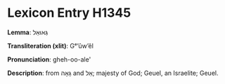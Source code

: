 # Lexicon Entry H1345

**Lemma**: גְּאוּאֵל

**Transliteration (xlit)**: Gᵉʼûwʼêl

**Pronunciation**: gheh-oo-ale'

**Description**:
from גָּאָה and אֵל; majesty of God; Geuel, an Israelite; Geuel.
